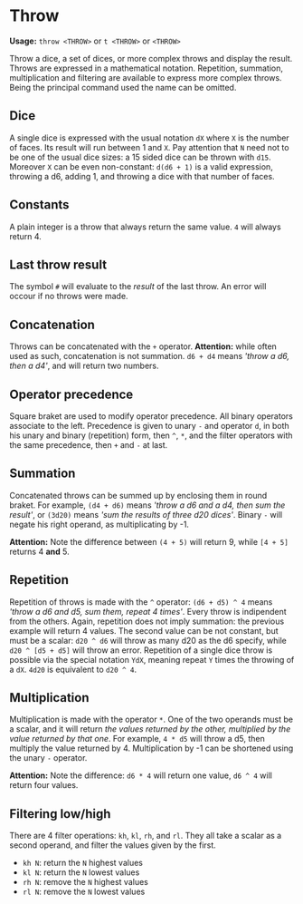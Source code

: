 # Throw

**Usage:** `throw <THROW>` or `t <THROW>` or `<THROW>`

Throw a dice, a set of dices, or more complex throws and display the result.
Throws are expressed in a mathematical notation. Repetition, summation, multiplication and filtering are available to express more complex throws.
Being the principal command used the name can be omitted.

## Dice
A single dice is expressed with the usual notation `dX` where `X` is the number of faces. Its result will run between 1 and `X`. 
Pay attention that `N` need not to be one of the usual dice sizes: a 15 sided dice can be thrown with `d15`. 
Moreover `X` can be even non-constant: `d(d6 + 1)` is a valid expression, throwing a d6, adding 1, and throwing a dice with that number of faces.

## Constants
A plain integer is a throw that always return the same value. `4` will always return 4.

## Last throw result
The symbol `#` will evaluate to the *result* of the last throw. An error will occour if no throws were made.

## Concatenation
Throws can be concatenated with the `+` operator.
**Attention:** while often used as such, concatenation is not summation. `d6 + d4` means *'throw a d6, then a d4'*, and will return two numbers.

## Operator precedence
Square braket are used to modify operator precedence.
All binary operators associate to the left. Precedence is given to unary `-` and operator `d`, in both his unary and binary (repetition) form, then `^`, `*`, and the filter operators with the same precedence, then `+` and `-` at last.

## Summation
Concatenated throws can be summed up by enclosing them in round braket. For example, `(d4 + d6)` means *'throw a d6 and a d4, then sum the result'*, or `(3d20)` means *'sum the results of three d20 dices'*.
Binary `-` will negate his right operand, as multiplicating by -1.

**Attention:** Note the difference between `(4 + 5)` will return 9, while `[4 + 5]` returns 4 **and** 5.

## Repetition
Repetition of throws is made with the `^` operator: `(d6 + d5) ^ 4` means *'throw a d6 and d5, sum them, repeat 4 times'*. Every throw is indipendent from the others.
Again, repetition does not imply summation: the previous example will return 4 values. The second value can be not constant, but must be a scalar: `d20 ^ d6` will throw as many d20 as the d6 specify, while `d20 ^ [d5 + d5]` will throw an error.
Repetition of a single dice throw is possible via the special notation `YdX`, meaning repeat `Y` times the throwing of a `dX`. `4d20` is equivalent to `d20 ^ 4`.

## Multiplication
Multiplication is made with the operator `*`. One of the two operands must be a scalar, and it will return *the values returned by the other, multiplied by the value returned by that one*. For example, `4 * d5` will throw a d5, then multiply the value returned by 4. Multiplication by -1 can be shortened using the unary `-` operator.

**Attention:** Note the difference: `d6 * 4` will return one value, `d6 ^ 4` will return four values.

## Filtering low/high
There are 4 filter operations: `kh`, `kl`, `rh`, and `rl`. They all take a scalar as a second operand, and filter the values given by the first.
- `kh N`: return the `N` highest values
- `kl N`: return the `N` lowest values
- `rh N`: remove the `N` highest values
- `rl N`: remove the `N` lowest values